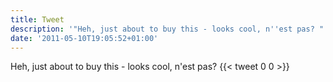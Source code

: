 ```yaml
---
title: Tweet
description: '"Heh, just about to buy this - looks cool, n''est pas? "'
date: '2011-05-10T19:05:52+01:00'
---
```

Heh, just about to buy this - looks cool, n'est pas? 
      {{< tweet 0 0 >}}
    
